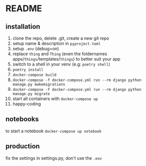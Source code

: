 # README

## installation

1. clone the repo, delete .git, create a new git repo
2. setup name & description in `pyproject.toml`
3. setup `.env` (debug=on)
4. replace `thing` and `Thing` (even the foldernames apps/`things`/templates/`things`) to better suit your app
5. switch to a shell in your venv (e.g: `poetry shell`)
6. `poetry install`
7. `docker-compose build`
8. `docker-compose -f docker-compose.yml run --rm django python manage.py makemigrations`
9. `docker-compose -f docker-compose.yml run --rm django python manage.py migrate`
10. start all containers with `docker-compose up`
11. happy-coding

## notebooks

to start a notebook `docker-compose up notebook`

## production

fix the settings in settings.py, don't use the `.env`
